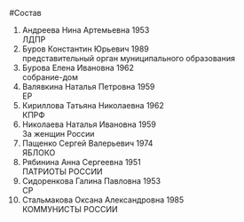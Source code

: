 #Состав
1. Андреева Нина Артемьевна 1953   
    ЛДПР
2. Буров Константин Юрьевич 1989   
    представительный орган муниципального образования
3. Бурова Елена Ивановна 1962   
    собрание-дом
4. Валявкина Наталья Петровна 1959   
    ЕР
5. Кириллова Татьяна Николаевна 1962   
    КПРФ
6. Николаева Наталья Ивановна 1959   
    За женщин России
7. Пащенко Сергей Валерьевич 1974   
    ЯБЛОКО
8. Рябинина Анна Сергеевна 1951   
    ПАТРИОТЫ РОССИИ
9. Сидоренкова Галина Павловна 1953   
    СР
10. Стальмакова Оксана Александровна 1985   
    КОММУНИСТЫ РОССИИ

